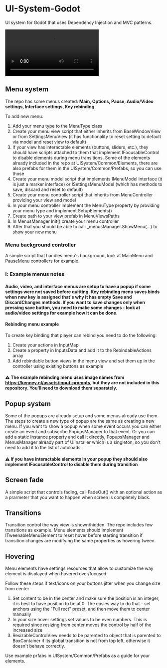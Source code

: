 # UI-System-Godot

UI system for Godot that uses Dependency Injection and MVC patterns.  

![Example](https://raw.githubusercontent.com/gamedevserj/Images-For-Repo/refs/heads/main/UiSystemGodot/UISystemGodotAnimated.mp4)  

## Menu system
The repo has some menus created: **Main, Options, Pause, Audio/Video settings, Interface settings, Key rebinding**   

To add new menu:
1. Add your menu type to the MenuType class
2. Create your menu view script that either inherits from BaseWindowView or from SettingsMenuView (it has functionality to reset setting to default via model and reset view to default)
3. If your view has interactable elements (buttons, sliders, etc.), they should have scripts attached to them that implement IFocusableControl to disable elements during menu transitions. Some of the elements already included in the repo at UISystem/Common/Elements, there are also prefabs for them in the UISystem/Common/Prefabs, so you can use those
4. Create your menu model script that implements IMenuModel interface (it is just a marker interface) or ISettingsMenuModel (which has methods to save, discard and reset to default)
5. Create your menu controller script that inherits from MenuController providing your view and model
6. In your menu controller implement the MenuType property by providing your menu type and implement SetupElements()
7. Create path to your view prefab in MenuViewsPaths
8. In MenusManager Init() create your menu controller
9. After that you should be able to call _menusManager.ShowMenu(...) to show your new menu

### Menu background controller
A simple script that handles menu's background, look at MainMenu and PauseMenu controllers for example.

### ℹ️: Example menus notes

#### Audio, video, and interface menus are setup to have a popup if some settings were not saved before quitting. Key rebinding menu saves binds when new key is assigned that's why it has empty Save and DiscardChanges methods. If you want to save changes only when pressing save button, you need to make some changes - look at audio/video settings for example how it can be done.

#### Rebinding menu example  
  
To create key binding that player can rebind you need to do the following:
1. Create your actions in InputMap
2. Create a property in InputsData and add it to the RebindableActions array
3. Add rebindable button views in the menu view and set them up in the controller using existing buttons as example
#### ⚠️ The example rebinding menu uses image names from https://kenney.nl/assets/input-prompts, but they are not included in this repository. You'll need to download them separately.

## Popup system
Some of the popups are already setup and some menus already use them. The steps to create a new type of popup are the same as creating a new menu. 
If you want to show a popup when some event occurs you can either create an event and subscribe PopupsManager to that event. Or you can add a static Instance property and call it directly, PopupsManager and MenusManager already part of UiInstaller which is a singleton, so you don't need to add it to the list of autoloads.  
#### ⚠️ If you have interactable elements in your popup they should also implement IFocusableControl to disable them during transition

## Screen fade
A simple script that controls fading, call FadeOut() with an optional action as a prarmeter that you want to happen when screen is completely black.  

## Transitions  
Transition control the way view is shown/hidden. The repo includes few transitions as example. Menu elements should implement ITweenableMenuElement to reset hover before starting transition if transition changes are modifying the same properties as hovering tween.

## Hovering  
Menu elements have settings resources that allow to customize the way element is displayed when hovered over/focused.  

Follow these steps if text/icons on your buttons jitter when you change size from center
1. Set content to be in the center and make sure the position is an integer, it is best to have position to be at 0. The easies way to do that - set anchors using the "Full rect" preset, and then move them to center manually
2. In your size hover settings set values to be even numbers. This is required since resizing from center moves the control by half of the increased size
3. ResizableControlView needs to be parented to object that is parented to BoxContainer if its global transition is not from top left, otherwise it doesn't behave correctly.

Use example prfabs in UISystem/Common/Prefabs as a guide for your elements.
